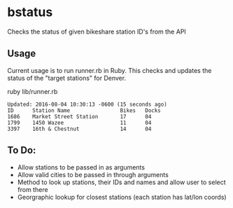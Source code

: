 # bstatus
Checks the status of given bikeshare station ID's from the API

## Usage

Current usage is to run runner.rb in Ruby. This checks and updates the status of the "target stations" for
Denver. 

ruby lib/runner.rb

>
```
Updated: 2016-08-04 10:30:13 -0600 (15 seconds ago)
ID   	Station Name			    Bikes	Docks
1686	Market Street Station    	17  	04
1799	1450 Wazee               	11  	04
3397	16th & Chestnut          	14  	04
```


## To Do:

* Allow stations to be passed in as arguments
* Allow valid cities to be passed in through arguments
* Method to look up stations, their IDs and names and allow user to select from there
* Georgraphic lookup for closest stations (each station has lat/lon coords)
